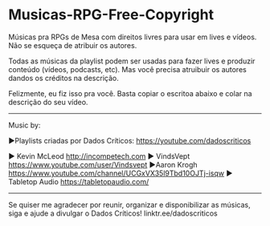 # Musicas-RPG-Free-Copyright
Músicas pra RPGs de Mesa com direitos livres para usar em lives e vídeos. Não se esqueça de atribuir os autores.

Todas as músicas da playlist podem ser usadas para fazer lives e produzir conteúdo (vídeos, podcasts, etc). Mas você precisa atruibuir os autores dandos os créditos na descrição. 

Felizmente, eu fiz isso pra você. Basta copiar o escritoa abaixo e colar na descrição do seu vídeo. 

-----
Music by:

►Playlists criadas por Dados Críticos:
https://youtube.com/dadoscriticos

► Kevin McLeod
http://incompetech.com
► VindsVept
https://www.youtube.com/user/Vindsvept
►Aaron Krogh
https://www.youtube.com/channel/UCGxVX35l9Tbd10OJTj-isqw
► Tabletop Audio
https://tabletopaudio.com/


------

Se quiser me agradecer por reunir, organizar e disponibilizar as músicas, siga e ajude a divulgar o Dados Críticos!
linktr.ee/dadoscriticos
